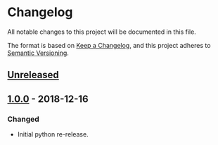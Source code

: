 # Changelog
All notable changes to this project will be documented in this file.

The format is based on [Keep a Changelog](https://keepachangelog.com/en/1.0.0/),
and this project adheres to [Semantic Versioning](https://semver.org/spec/v2.0.0.html).

## [Unreleased]

## [1.0.0] - 2018-12-16
### Changed
- Initial python re-release.

[Unreleased]: https://github.com/troyready/magicassistantutils/compare/v1.0.0...HEAD
[1.0.0]: https://github.com/troyready/magicassistantutils/compare/v1.0.0...v1.0.0
